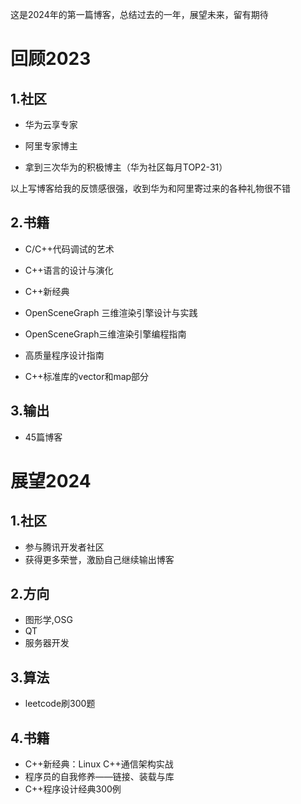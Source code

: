 这是2024年的第一篇博客，总结过去的一年，展望未来，留有期待



# 回顾2023

## 1.社区

- 华为云享专家

- 阿里专家博主

- 拿到三次华为的积极博主（华为社区每月TOP2-31）

以上写博客给我的反馈感很强，收到华为和阿里寄过来的各种礼物很不错

## 2.书籍

- C/C++代码调试的艺术

- C++语言的设计与演化

- C++新经典

- OpenSceneGraph 三维渲染引擎设计与实践

- OpenSceneGraph三维渲染引擎编程指南

- 高质量程序设计指南

- C++标准库的vector和map部分

## 3.输出

- 45篇博客



# 展望2024

## 1.社区

- 参与腾讯开发者社区
- 获得更多荣誉，激励自己继续输出博客

## 2.方向

- 图形学,OSG
- QT
- 服务器开发

## 3.算法

- leetcode刷300题

## 4.书籍

- C++新经典：Linux C++通信架构实战
- 程序员的自我修养——链接、装载与库
- C++程序设计经典300例